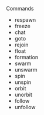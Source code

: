 Commands

- respawn
- freeze
- chat
- goto
- rejoin
- float
- formation
- swarm
- unswarm
- spin
- unspin
- orbit
- unorbit
- follow
- unfollow

